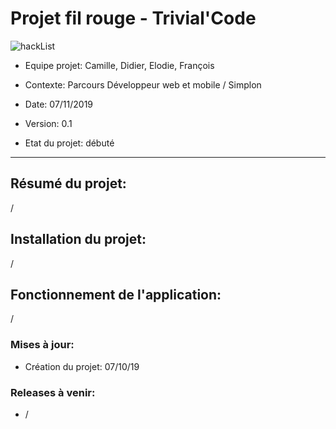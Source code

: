 # Projet fil rouge - Trivial'Code


![hackList](https://www.wesco.fr/media/catalog/product/cache/19/image/1800x/040ec09b1e35df139433887a97daa66f/5/4/54653_P_54653_P@P2@XL.jpg)



* Equipe projet: Camille, Didier, Elodie, François 	
* Contexte: Parcours Développeur web et mobile / Simplon  	
* Date: 07/11/2019

* Version: 0.1 
* Etat du projet: débuté


-----------------


## Résumé du projet:


/


## Installation du projet:

/

## Fonctionnement de l'application:


/


### Mises à jour:

- Création du projet: 07/10/19


### Releases à venir:

- /
